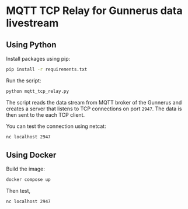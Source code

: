 # MQTT TCP Relay for Gunnerus data livestream

## Using Python

Install packages using pip:
```bash
pip install -r requirements.txt
```

Run the script:
```bash
python mqtt_tcp_relay.py
```

The script reads the data stream from MQTT broker of the Gunnerus and creates a server that listens to TCP connections on port `2947`. The data is then sent to the each TCP client.

You can test the connection using netcat:
```bash
nc localhost 2947
```

## Using Docker

Build the image:
```bash
docker compose up
```

Then test,
```bash
nc localhost 2947
```
